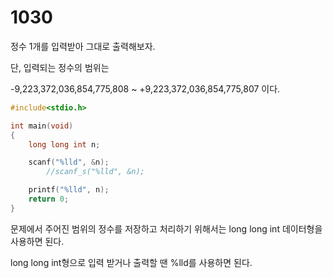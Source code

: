 # 1030

정수 1개를 입력받아 그대로 출력해보자.

단, 입력되는 정수의 범위는

-9,223,372,036,854,775,808 ~ +9,223,372,036,854,775,807 이다.

```c
#include<stdio.h>

int main(void)
{
	long long int n;

	scanf("%lld", &n);
		//scanf_s("%lld", &n);

	printf("%lld", n);
	return 0;
}
```
문제에서 주어진 범위의 정수를 저장하고 처리하기 위해서는 long long int 데이터형을 사용하면 된다.

long long int형으로 입력 받거나 출력할 땐 %lld를 사용하면 된다.